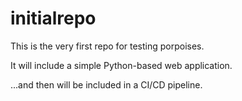 # initialrepo
This is the very first repo for testing porpoises.

It will include a simple Python-based web application.

...and then will be included in a CI/CD pipeline. 
